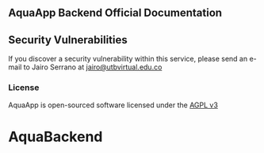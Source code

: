 ## AquaApp Backend Official Documentation



## Security Vulnerabilities

If you discover a security vulnerability within this service, please send an e-mail to Jairo Serrano at jairo@utbvirtual.edu.co

### License

AquaApp is open-sourced software licensed under the [AGPL v3](http://www.gnu.org/licenses/agpl-3.0.en.html)
# AquaBackend
